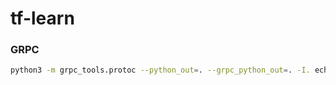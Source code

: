 # tf-learn


### GRPC

```bash
python3 -m grpc_tools.protoc --python_out=. --grpc_python_out=. -I. echo.proto
```
